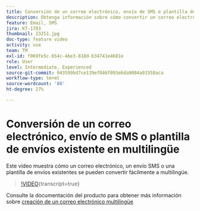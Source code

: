 ```yaml
---
title: Conversión de un correo electrónico, envío de SMS o plantilla de envíos existente en multilingüe
description: Obtenga información sobre cómo convertir un correo electrónico, envío de SMS o plantilla de envíos existente a multilingüe.
feature: Email, SMS
jira: KT-1703
thumbnail: 23251.jpg
doc-type: feature video
activity: use
team: TM
exl-id: f069fe5c-654c-4be3-818d-b34741e4681e
role: User
level: Intermediate, Experienced
source-git-commit: 943599bd7ce139ef846f093ebda9084a91550aca
workflow-type: tm+mt
source-wordcount: '80'
ht-degree: 27%

---
```


# Conversión de un correo electrónico, envío de SMS o plantilla de envíos existente en multilingüe

Este vídeo muestra cómo un correo electrónico, un envío SMS o una plantilla de envíos existentes se pueden convertir fácilmente a multilingüe.

>[!VIDEO](https://video.tv.adobe.com/v/23251?learn=on){transcript=true}

Consulte la documentación del producto para obtener más información sobre [creación de un correo electrónico multilingüe](https://experienceleague.adobe.com/docs/campaign-standard/using/communication-channels/email-messages/creating-a-multilingual-email.html?lang=en)
